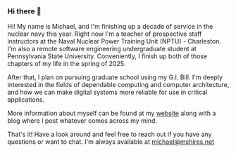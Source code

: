 ### Hi there 👋

Hi! My name is Michael, and I'm finishing up a decade of service in the nuclear navy this year. Right now I'm a teacher of prospective staff instructors at the Naval Nuclear Power Training Unit (NPTU) - Charleston. I'm also a remote software engineering undergraduate student at Pennsylvania State University. Conveniently, I finish up both of those chapters of my life in the spring of 2025.

After that, I plan on pursuing graduate school using my G.I. Bill. I'm deeply interested in the fields of dependable computing and computer architecture, and how we can make digital systems more reliable for use in critical applications.

More information about myself can be found at my [website](https://www.mshires.net) along with a blog where I post whatever comes across my mind.

That's it! Have a look around and feel free to reach out if you have any questions or want to chat. I'm always available at michael@mshires.net
<!--
**MichaelShires/MichaelShires** is a ✨ _special_ ✨ repository because its `README.md` (this file) appears on your GitHub profile.

Here are some ideas to get you started:

- 🔭 I’m currently working on ...
- 🌱 I’m currently learning ...
- 👯 I’m looking to collaborate on ...
- 🤔 I’m looking for help with ...
- 💬 Ask me about ...
- 📫 How to reach me: ...
- 😄 Pronouns: ...
- ⚡ Fun fact: ...
-->
